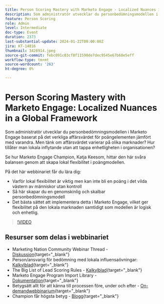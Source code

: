 ```yaml
---
title: Person Scoring Mastery with Marketo Engage - Localized Nuances in a Global Framework
description: Som administratör utvecklar du personbedömningsmodellen i Marketo Engage baserat på det verkliga affärsvärdet för poängelementen jämfört med varandra. Men tänk om affärsvärdet varierar på olika marknader? Hur tillåter man lokala inflytande utan att tappa enhetligheten i organisationen? Lär dig hur hittar balans genom att skapa lokal flexibilitet i poängmodellen.
feature: Person Scoring
role: Admin
level: Intermediate
doc-type: Event
duration: 2373
last-substantial-update: 2024-01-22T00:00:00Z
jira: KT-14816
thumbnail: 3426914.jpeg
source-git-commit: febc091c03cf8f11590de7dec9545e67b68e5eff
workflow-type: tm+mt
source-wordcount: '263'
ht-degree: 0%

---
```



# Person Scoring Mastery with Marketo Engage: Localized Nuances in a Global Framework

Som administratör utvecklar du personbedömningsmodellen i Marketo Engage baserat på det verkliga affärsvärdet för poängelementen jämfört med varandra. Men tänk om affärsvärdet varierar på olika marknader? Hur tillåter man lokala inflytande utan att tappa enhetligheten i organisationen?

Se hur Marketo Engage Champion, Katja Keesom, hittar den här svåra balansen genom att skapa lokal flexibilitet i poängmodellen.

På det här webbinariet får du lära dig:

* Varför lokal flexibilitet är viktig men kan inte bli en poäng i det vilda västern av människor utan kontroll
* Så här skapar du en genomskinlig och skalbar personbedömningsmodell
* Det bästa sättet att implementera detta i Marketo Engage, vilket ger flexibilitet på den lokala marknaden samtidigt som modellen är logisk och enhetlig.

>[!VIDEO](https://video.tv.adobe.com/v/3426914/?learn=on)

## Resurser som delas i webbinariet

* Marketing Nation Community Webinar Thread - [Diskussion](https://nation.marketo.com/t5/product-discussions/learn-from-your-peers-webinar-person-scoring-mastery-with/m-p/343084#M194864){target="_blank"}
* Person/ansvarig för bedömning med lokala influensaövningar: [Kalkylblad](../../assets/marketo/[Worksheet]%20Build%20Scoring%20Model%20and%20Local%20Flexibility%20Scoring.docx){target="_blank"}
* The Big List of Lead Scoring Rules - [Kalkylblad](https://go.marketo.com/rs/561-HYG-937/images/Marketo-Lead-Scoring.pdf){target="_blank"}
* Marketo Engage Program Import Library - [Dokumentation](https://experienceleague.adobe.com/docs/marketo/using/product-docs/core-marketo-concepts/programs/program-library/program-import-library-overview.html){target="_blank"}
* Betygsätt allt för att känna till processen före, under och efter - [On-demandwebbinarium](https://business.adobe.com/summit/2020/all-about-the-before-during-and-after-of-lead-scoring.html){target="_blank"}
* Champion får högsta betyg - [Blogg](https://nation.marketo.com/t5/product-blogs/marketo-success-series-lead-scoring/ba-p/309849){target="_blank"}
